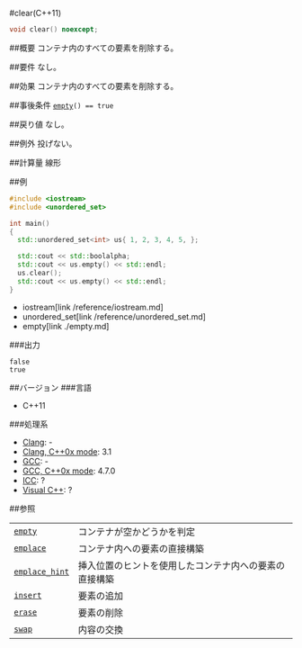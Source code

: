 #clear(C++11)
```cpp
void clear() noexcept;
```

##概要
コンテナ内のすべての要素を削除する。


##要件
なし。


##効果
コンテナ内のすべての要素を削除する。


##事後条件
[`empty`](./empty.md)`() == true`


##戻り値
なし。


##例外
投げない。


##計算量
線形


##例
```cpp
#include <iostream>
#include <unordered_set>

int main()
{
  std::unordered_set<int> us{ 1, 2, 3, 4, 5, };

  std::cout << std::boolalpha;
  std::cout << us.empty() << std::endl;
  us.clear();
  std::cout << us.empty() << std::endl;
}
```
* iostream[link /reference/iostream.md]
* unordered_set[link /reference/unordered_set.md]
* empty[link ./empty.md]

###出力
```
false
true
```

##バージョン
###言語
- C++11

###処理系
- [Clang](/implementation#clang.md): -
- [Clang, C++0x mode](/implementation#clang.md): 3.1
- [GCC](/implementation#gcc.md): -
- [GCC, C++0x mode](/implementation#gcc.md): 4.7.0
- [ICC](/implementation#icc.md): ?
- [Visual C++](/implementation#visual_cpp.md): ?

##参照

| | |
|-------------------------------------|----------------------------|
| [`empty`](./empty.md)               | コンテナが空かどうかを判定 |
| [`emplace`](./emplace.md)           | コンテナ内への要素の直接構築 |
| [`emplace_hint`](./emplace_hint.md) | 挿入位置のヒントを使用したコンテナ内への要素の直接構築 |
| [`insert`](./insert.md)             | 要素の追加 |
| [`erase`](./erase.md)               | 要素の削除 |
| [`swap`](./swap.md)                 | 内容の交換 |

